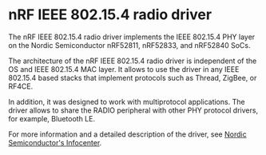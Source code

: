 # nRF IEEE 802.15.4 radio driver

The nRF IEEE 802.15.4 radio driver implements the IEEE 802.15.4 PHY layer on the Nordic Semiconductor nRF52811, nRF52833, and nRF52840 SoCs.

The architecture of the nRF IEEE 802.15.4 radio driver is independent of the OS and IEEE 802.15.4 MAC layer.
It allows to use the driver in any IEEE 802.15.4 based stacks that implement protocols such as Thread, ZigBee, or RF4CE.

In addition, it was designed to work with multiprotocol applications. The driver allows to share the RADIO peripheral with other PHY protocol drivers, for example, Bluetooth LE.

For more information and a detailed description of the driver, see [Nordic Semiconductor's Infocenter](https://infocenter.nordicsemi.com/topic/struct_drivers/struct/drivers.html).
